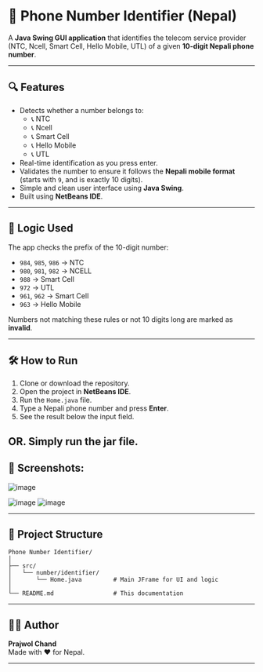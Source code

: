 # 📱 Phone Number Identifier (Nepal)

A **Java Swing GUI application** that identifies the telecom service provider (NTC, Ncell, Smart Cell, Hello Mobile, UTL) of a given **10-digit Nepali phone number**.

---

## 🔍 Features

- Detects whether a number belongs to:
  - 📞 NTC
  - 📞 Ncell
  - 📞 Smart Cell
  - 📞 Hello Mobile
  - 📞 UTL
- Real-time identification as you press enter.
- Validates the number to ensure it follows the **Nepali mobile format** (starts with `9`, and is exactly 10 digits).
- Simple and clean user interface using **Java Swing**.
- Built using **NetBeans IDE**.

---

## 🧠 Logic Used

The app checks the prefix of the 10-digit number:
- `984`, `985`, `986` → NTC
- `980`, `981`, `982` → NCELL
- `988` → Smart Cell
- `972` → UTL
- `961`, `962` → Smart Cell
- `963` → Hello Mobile

Numbers not matching these rules or not 10 digits long are marked as **invalid**.

---

## 🛠️ How to Run

1. Clone or download the repository.
2. Open the project in **NetBeans IDE**.
3. Run the `Home.java` file.
4. Type a Nepali phone number and press **Enter**.
5. See the result below the input field.

OR.
Simply run the jar file.
---

## 📸 Screenshots:
![image](https://github.com/user-attachments/assets/ff6defbe-bed4-42a2-9ff8-f63572adb88c)

![image](https://github.com/user-attachments/assets/6258e919-b096-47e4-bd67-621c59b7ff02)
![image](https://github.com/user-attachments/assets/0959729f-8df1-4443-bc14-8fb875802823)

---

## 📂 Project Structure

```
Phone Number Identifier/
│
├── src/
│   └── number/identifier/
│       └── Home.java         # Main JFrame for UI and logic
│
└── README.md                 # This documentation
```

---

## 👨‍💻 Author

**Prajwol Chand**  
Made with ❤️ for Nepal.

---
